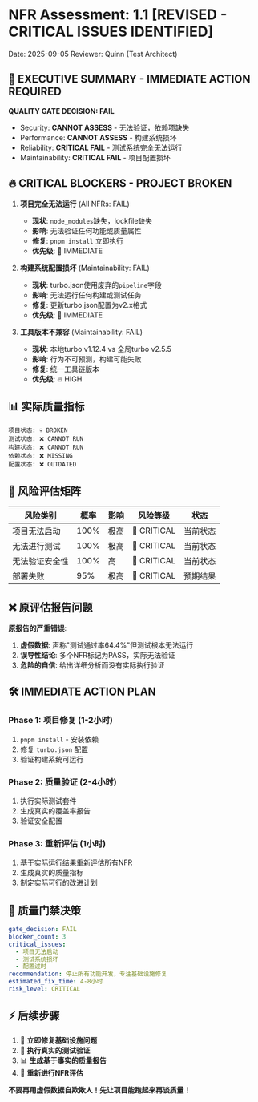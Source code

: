 # NFR Assessment: 1.1 [REVISED - CRITICAL ISSUES IDENTIFIED]

Date: 2025-09-05
Reviewer: Quinn (Test Architect)

## 🚨 EXECUTIVE SUMMARY - IMMEDIATE ACTION REQUIRED

**QUALITY GATE DECISION: FAIL**

- Security: **CANNOT ASSESS** - 无法验证，依赖项缺失
- Performance: **CANNOT ASSESS** - 构建系统损坏
- Reliability: **CRITICAL FAIL** - 测试系统完全无法运行  
- Maintainability: **CRITICAL FAIL** - 项目配置损坏

## 🔥 CRITICAL BLOCKERS - PROJECT BROKEN

1. **项目完全无法运行** (All NFRs: FAIL)
   - **现状**: `node_modules`缺失，lockfile缺失
   - **影响**: 无法验证任何功能或质量属性
   - **修复**: `pnpm install` 立即执行
   - **优先级**: 🚨 IMMEDIATE

2. **构建系统配置损坏** (Maintainability: FAIL)
   - **现状**: turbo.json使用废弃的`pipeline`字段
   - **影响**: 无法运行任何构建或测试任务
   - **修复**: 更新turbo.json配置为v2.x格式
   - **优先级**: 🚨 IMMEDIATE

3. **工具版本不兼容** (Maintainability: FAIL)
   - **现状**: 本地turbo v1.12.4 vs 全局turbo v2.5.5
   - **影响**: 行为不可预测，构建可能失败
   - **修复**: 统一工具链版本
   - **优先级**: 🔥 HIGH

## 📊 实际质量指标

```
项目状态: 💀 BROKEN
测试状态: ❌ CANNOT RUN  
构建状态: ❌ CANNOT RUN
依赖状态: ❌ MISSING
配置状态: ❌ OUTDATED
```

## 🚨 风险评估矩阵

| 风险类别 | 概率 | 影响 | 风险等级 | 状态 |
|---------|------|------|----------|------|
| 项目无法启动 | 100% | 极高 | 🔴 CRITICAL | 当前状态 |
| 无法进行测试 | 100% | 极高 | 🔴 CRITICAL | 当前状态 |
| 无法验证安全性 | 100% | 高 | 🔴 CRITICAL | 当前状态 |
| 部署失败 | 95% | 极高 | 🔴 CRITICAL | 预期结果 |

## ❌ 原评估报告问题

**原报告的严重错误**:
1. **虚假数据**: 声称"测试通过率64.4%"但测试根本无法运行
2. **误导性结论**: 多个NFR标记为PASS，实际无法验证
3. **危险的自信**: 给出详细分析而没有实际执行验证

## 🛠️ IMMEDIATE ACTION PLAN

### Phase 1: 项目修复 (1-2小时)
1. `pnpm install` - 安装依赖
2. 修复 `turbo.json` 配置
3. 验证构建系统可运行

### Phase 2: 质量验证 (2-4小时)  
1. 执行实际测试套件
2. 生成真实的覆盖率报告
3. 验证安全配置

### Phase 3: 重新评估 (1小时)
1. 基于实际运行结果重新评估所有NFR
2. 生成真实的质量指标
3. 制定实际可行的改进计划

## 🚦 质量门禁决策

```yaml
gate_decision: FAIL
blocker_count: 3
critical_issues: 
  - 项目无法启动
  - 测试系统损坏  
  - 配置过时
recommendation: 停止所有功能开发，专注基础设施修复
estimated_fix_time: 4-8小时
risk_level: CRITICAL
```

## ⚡ 后续步骤

1. 🔧 **立即修复基础设施问题**
2. 🧪 **执行真实的测试验证**  
3. 📊 **生成基于事实的质量报告**
4. 🚦 **重新进行NFR评估**

**不要再用虚假数据自欺欺人！先让项目能跑起来再谈质量！**